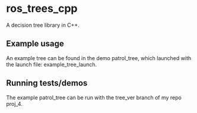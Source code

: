 # ros_trees_cpp

A decision tree library in C++.

## Example usage

An example tree can be found in the demo patrol_tree, which launched with the launch file: example_tree_launch.

## Running tests/demos
    
The example patrol_tree can be run with the tree_ver branch of my repo proj_4.
